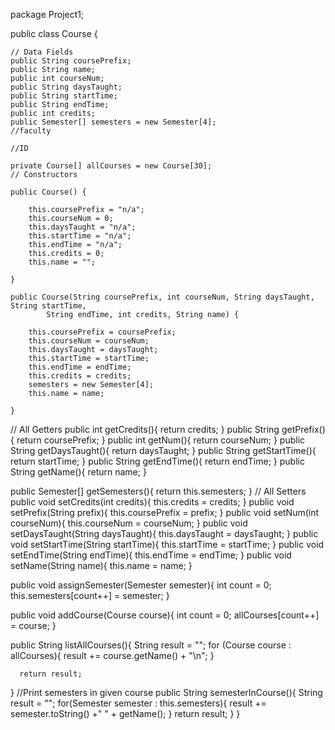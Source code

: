 
package Project1;


public class Course {
    
    // Data Fields
    public String coursePrefix;
    public String name;
    public int courseNum;
    public String daysTaught;
    public String startTime;
    public String endTime;
    public int credits;
    public Semester[] semesters = new Semester[4];
    //faculty
    
    //ID
    
    private Course[] allCourses = new Course[30];
    // Constructors 
    
    public Course() {
        
        this.coursePrefix = "n/a";
        this.courseNum = 0;
        this.daysTaught = "n/a";
        this.startTime = "n/a";
        this.endTime = "n/a";
        this.credits = 0;
        this.name = "";

    }
    
    public Course(String coursePrefix, int courseNum, String daysTaught, String startTime,
            String endTime, int credits, String name) {
        
        this.coursePrefix = coursePrefix;
        this.courseNum = courseNum;
        this.daysTaught = daysTaught;
        this.startTime = startTime;
        this.endTime = endTime;
        this.credits = credits;
        semesters = new Semester[4];
        this.name = name;
        
    }

  
 // All Getters
  public int getCredits(){
      return credits;
  }
  public String getPrefix(){
      return coursePrefix;
  }
  public int getNum(){
      return courseNum;
  }
  public String getDaysTaught(){
      return daysTaught;
  }
  public String getStartTime(){
      return startTime;
  }
  public String getEndTime(){
      return endTime;
  }
  public String getName(){
      return name;
  }
  
  public Semester[] getSemesters(){
      return this.semesters;
  }
  // All Setters
  public void setCredits(int credits){
      this.credits = credits;
  }
  public void setPrefix(String prefix){
      this.coursePrefix = prefix;
  }
  public void setNum(int courseNum){
      this.courseNum = courseNum;
  }
  public void setDaysTaught(String daysTaught){
      this.daysTaught = daysTaught;
  }
  public void setStartTime(String startTime){
      this.startTime = startTime;
  }
  public void setEndTime(String endTime){
      this.endTime = endTime;
  }
  public void setName(String name){
      this.name = name;
  }

  public void assignSemester(Semester semester){
      int count = 0;
      this.semesters[count++] = semester;
  }
  
  public void addCourse(Course course){
      int count = 0;
      allCourses[count++] = course;
  }
  
  public String listAllCourses(){
      String result = "";
      for (Course course : allCourses){
          result += course.getName() + "\n";
      }
      
      return result;
  }
  //Print semesters in given course
  public String semesterInCourse(){
      String result = "";
      for(Semester semester : this.semesters){
       result += semester.toString() +" " + getName();
      }
      return result;
  }
}
